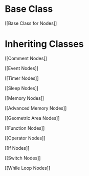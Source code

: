 # Base Class

[[Base Class for Nodes]]

# Inheriting Classes

[[Comment Nodes]]

[[Event Nodes]]

[[Timer Nodes]]

[[Sleep Nodes]]

[[Memory Nodes]]

[[Advanced Memory Nodes]]

[[Geometric Area Nodes]]

[[Function Nodes]]

[[Operator Nodes]]

[[If Nodes]]

[[Switch Nodes]]

[[While Loop Nodes]]


